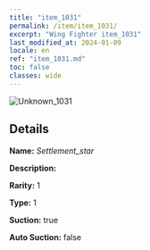 ```yaml
---
title: "item_1031"
permalink: /item/item_1031/
excerpt: "Wing Fighter item_1031"
last_modified_at: 2024-01-09
locale: en
ref: "item_1031.md"
toc: false
classes: wide
---
```



 ![Unknown_1031](/images/item/Settlement_star_p.png)



## Details

 **Name:** *Settlement_star* 

 **Description:** 

 **Rarity:** 1 

 **Type:** 1 

 **Suction:** true 

 **Auto Suction:** false 


